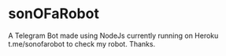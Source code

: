 # sonOFaRobot
A Telegram Bot made using NodeJs currently running on Heroku
t.me/sonofarobot to check my robot. Thanks.
